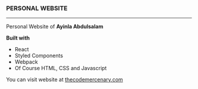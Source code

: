 ### PERSONAL WEBSITE
***

Personal Website of **Ayinla Abdulsalam**

**Built with**
* React
* Styled Components
* Webpack
* Of Course HTML, CSS and Javascript

You can visit website at [thecodemercenary.com](http://www.thecodemercenary.com)
